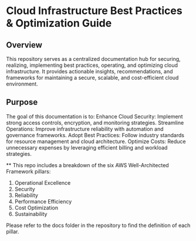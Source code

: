 # **Cloud Infrastructure Best Practices & Optimization Guide**
## Overview
This repository serves as a centralized documentation hub for securing, realizing, implementing best practices, operating, and optimizing cloud infrastructure. It provides actionable insights, recommendations, and frameworks for maintaining a secure, scalable, and cost-efficient cloud environment.

## Purpose
The goal of this documentation is to:
Enhance Cloud Security: Implement strong access controls, encryption, and monitoring strategies.
Streamline Operations: Improve infrastructure reliability with automation and governance frameworks.
Adopt Best Practices: Follow industry standards for resource management and cloud architecture.
Optimize Costs: Reduce unnecessary expenses by leveraging efficient billing and workload strategies.

** This repo includes a breakdown of the six AWS Well-Architected Framework pillars:
1. Operational Excellence
2. Security
3. Reliability
4. Performance Efficiency
5. Cost Optimization
6. Sustainability

Please refer to the docs folder in the repository to find the definition of each pillar.
